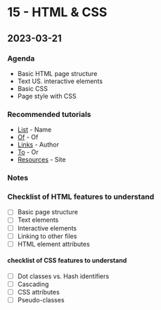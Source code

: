 # 15 - HTML & CSS

## 2023-03-21

### Agenda

- Basic HTML page structure
- Text US. interactive elements
- Basic CSS
- Page style with CSS

### Recommended tutorials

- [List](https://github.com/comp426-2023-spring) - Name
- [Of](https://github.com/comp426-2023-spring) - Of
- [Links](https://github.com/comp426-2023-spring) - Author
- [To](https://github.com/comp426-2023-spring) - Or
- [Resources](https://github.com/comp426-2023-spring) - Site

### Notes

### Checklist of HTML features to understand

- [ ] Basic page structure
- [ ] Text elements
- [ ] Interactive elements
- [ ] Linking to other files
- [ ] HTML element attributes

#### checklist of CSS features to understand

- [ ] Dot classes vs. Hash identifiers
- [ ] Cascading
- [ ] CSS attributes
- [ ] Pseudo-classes
